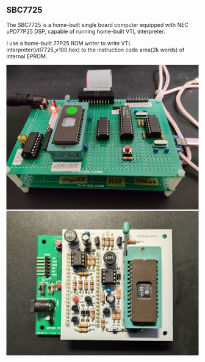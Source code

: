 ## SBC7725
The SBC7725 is a home-built single board computer equipped with NEC uPD77P25 DSP, capable of running home-built VTL interpreter.

I use a home-built 77P25 ROM writer to write VTL interpreter(vtl7725_v100.hex) to the instruction code area(2k words) of internal EPROM.

![](https://github.com/omodakakuwai/SBC7725/blob/main/images/SBC7725.jpg)
![](https://github.com/omodakakuwai/SBC7725/blob/main/images/SBC7725_WRT77P25.jpg)
